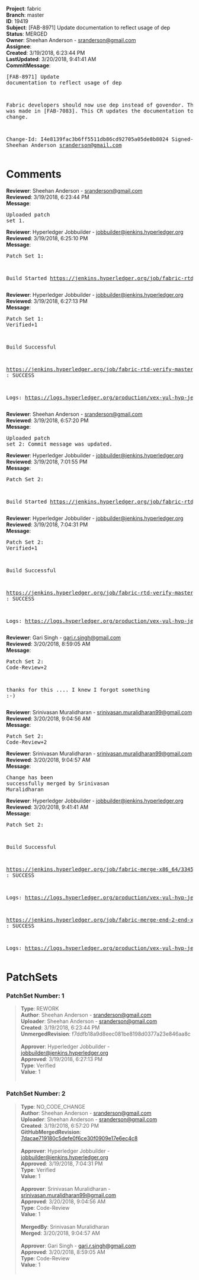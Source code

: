 <strong>Project</strong>: fabric<br><strong>Branch</strong>: master<br><strong>ID</strong>: 19419<br><strong>Subject</strong>: [FAB-8971] Update documentation to reflect usage of dep<br><strong>Status</strong>: MERGED<br><strong>Owner</strong>: Sheehan Anderson - sranderson@gmail.com<br><strong>Assignee</strong>:<br><strong>Created</strong>: 3/19/2018, 6:23:44 PM<br><strong>LastUpdated</strong>: 3/20/2018, 9:41:41 AM<br><strong>CommitMessage</strong>:<br><pre>[FAB-8971] Update documentation to reflect usage of dep

Fabric developers should now use dep instead of govendor. This change
was made in [FAB-7083]. This CR updates the documentation to match
that change.

Change-Id: I4e8139fac3b6ff5511db86cd92705a05de8b8024
Signed-off-by: Sheehan Anderson <sranderson@gmail.com>
</pre><h1>Comments</h1><strong>Reviewer</strong>: Sheehan Anderson - sranderson@gmail.com<br><strong>Reviewed</strong>: 3/19/2018, 6:23:44 PM<br><strong>Message</strong>: <pre>Uploaded patch set 1.</pre><strong>Reviewer</strong>: Hyperledger Jobbuilder - jobbuilder@jenkins.hyperledger.org<br><strong>Reviewed</strong>: 3/19/2018, 6:25:10 PM<br><strong>Message</strong>: <pre>Patch Set 1:

Build Started https://jenkins.hyperledger.org/job/fabric-rtd-verify-master/363/</pre><strong>Reviewer</strong>: Hyperledger Jobbuilder - jobbuilder@jenkins.hyperledger.org<br><strong>Reviewed</strong>: 3/19/2018, 6:27:13 PM<br><strong>Message</strong>: <pre>Patch Set 1: Verified+1

Build Successful 

https://jenkins.hyperledger.org/job/fabric-rtd-verify-master/363/ : SUCCESS

Logs: https://logs.hyperledger.org/production/vex-yul-hyp-jenkins-3/fabric-rtd-verify-master/363</pre><strong>Reviewer</strong>: Sheehan Anderson - sranderson@gmail.com<br><strong>Reviewed</strong>: 3/19/2018, 6:57:20 PM<br><strong>Message</strong>: <pre>Uploaded patch set 2: Commit message was updated.</pre><strong>Reviewer</strong>: Hyperledger Jobbuilder - jobbuilder@jenkins.hyperledger.org<br><strong>Reviewed</strong>: 3/19/2018, 7:01:55 PM<br><strong>Message</strong>: <pre>Patch Set 2:

Build Started https://jenkins.hyperledger.org/job/fabric-rtd-verify-master/364/</pre><strong>Reviewer</strong>: Hyperledger Jobbuilder - jobbuilder@jenkins.hyperledger.org<br><strong>Reviewed</strong>: 3/19/2018, 7:04:31 PM<br><strong>Message</strong>: <pre>Patch Set 2: Verified+1

Build Successful 

https://jenkins.hyperledger.org/job/fabric-rtd-verify-master/364/ : SUCCESS

Logs: https://logs.hyperledger.org/production/vex-yul-hyp-jenkins-3/fabric-rtd-verify-master/364</pre><strong>Reviewer</strong>: Gari Singh - gari.r.singh@gmail.com<br><strong>Reviewed</strong>: 3/20/2018, 8:59:05 AM<br><strong>Message</strong>: <pre>Patch Set 2: Code-Review+2

thanks for this .... I knew I forgot something  :-)</pre><strong>Reviewer</strong>: Srinivasan Muralidharan - srinivasan.muralidharan99@gmail.com<br><strong>Reviewed</strong>: 3/20/2018, 9:04:56 AM<br><strong>Message</strong>: <pre>Patch Set 2: Code-Review+2</pre><strong>Reviewer</strong>: Srinivasan Muralidharan - srinivasan.muralidharan99@gmail.com<br><strong>Reviewed</strong>: 3/20/2018, 9:04:57 AM<br><strong>Message</strong>: <pre>Change has been successfully merged by Srinivasan Muralidharan</pre><strong>Reviewer</strong>: Hyperledger Jobbuilder - jobbuilder@jenkins.hyperledger.org<br><strong>Reviewed</strong>: 3/20/2018, 9:41:41 AM<br><strong>Message</strong>: <pre>Patch Set 2:

Build Successful 

https://jenkins.hyperledger.org/job/fabric-merge-x86_64/3345/ : SUCCESS

Logs: https://logs.hyperledger.org/production/vex-yul-hyp-jenkins-3/fabric-merge-x86_64/3345

https://jenkins.hyperledger.org/job/fabric-merge-end-2-end-x86_64/2018/ : SUCCESS

Logs: https://logs.hyperledger.org/production/vex-yul-hyp-jenkins-3/fabric-merge-end-2-end-x86_64/2018</pre><h1>PatchSets</h1><h3>PatchSet Number: 1</h3><blockquote><strong>Type</strong>: REWORK<br><strong>Author</strong>: Sheehan Anderson - sranderson@gmail.com<br><strong>Uploader</strong>: Sheehan Anderson - sranderson@gmail.com<br><strong>Created</strong>: 3/19/2018, 6:23:44 PM<br><strong>UnmergedRevision</strong>: f7ddfb18a9d8eec081be8198d0377a23e846aa8c<br><br><strong>Approver</strong>: Hyperledger Jobbuilder - jobbuilder@jenkins.hyperledger.org<br><strong>Approved</strong>: 3/19/2018, 6:27:13 PM<br><strong>Type</strong>: Verified<br><strong>Value</strong>: 1<br><br></blockquote><h3>PatchSet Number: 2</h3><blockquote><strong>Type</strong>: NO_CODE_CHANGE<br><strong>Author</strong>: Sheehan Anderson - sranderson@gmail.com<br><strong>Uploader</strong>: Sheehan Anderson - sranderson@gmail.com<br><strong>Created</strong>: 3/19/2018, 6:57:20 PM<br><strong>GitHubMergedRevision</strong>: [7dacae719180c5defe0f6ce30f0909e17e6ec4c8](https://github.com/hyperledger/fabric/commit/7dacae719180c5defe0f6ce30f0909e17e6ec4c8)<br><br><strong>Approver</strong>: Hyperledger Jobbuilder - jobbuilder@jenkins.hyperledger.org<br><strong>Approved</strong>: 3/19/2018, 7:04:31 PM<br><strong>Type</strong>: Verified<br><strong>Value</strong>: 1<br><br><strong>Approver</strong>: Srinivasan Muralidharan - srinivasan.muralidharan99@gmail.com<br><strong>Approved</strong>: 3/20/2018, 9:04:56 AM<br><strong>Type</strong>: Code-Review<br><strong>Value</strong>: 1<br><br><strong>MergedBy</strong>: Srinivasan Muralidharan<br><strong>Merged</strong>: 3/20/2018, 9:04:57 AM<br><br><strong>Approver</strong>: Gari Singh - gari.r.singh@gmail.com<br><strong>Approved</strong>: 3/20/2018, 8:59:05 AM<br><strong>Type</strong>: Code-Review<br><strong>Value</strong>: 1<br><br></blockquote>